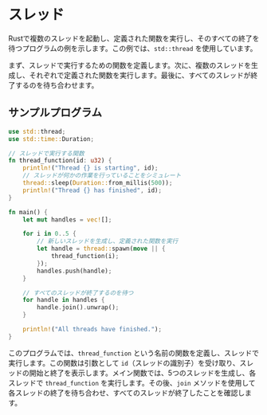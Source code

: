 # スレッド

Rustで複数のスレッドを起動し、定義された関数を実行し、そのすべての終了を待つプログラムの例を示します。この例では、`std::thread` を使用しています。

まず、スレッドで実行するための関数を定義します。次に、複数のスレッドを生成し、それぞれで定義された関数を実行します。最後に、すべてのスレッドが終了するのを待ち合わせます。

## サンプルプログラム

```rust
use std::thread;
use std::time::Duration;

// スレッドで実行する関数
fn thread_function(id: u32) {
    println!("Thread {} is starting", id);
    // スレッドが何かの作業を行っていることをシミュレート
    thread::sleep(Duration::from_millis(500));
    println!("Thread {} has finished", id);
}

fn main() {
    let mut handles = vec![];

    for i in 0..5 {
        // 新しいスレッドを生成し、定義された関数を実行
        let handle = thread::spawn(move || {
            thread_function(i);
        });
        handles.push(handle);
    }

    // すべてのスレッドが終了するのを待つ
    for handle in handles {
        handle.join().unwrap();
    }

    println!("All threads have finished.");
}
```

このプログラムでは、`thread_function` という名前の関数を定義し、スレッドで実行します。この関数は引数として `id`（スレッドの識別子）を受け取り、スレッドの開始と終了を表示します。メイン関数では、5つのスレッドを生成し、各スレッドで `thread_function` を実行します。その後、`join` メソッドを使用して各スレッドの終了を待ち合わせ、すべてのスレッドが終了したことを確認します。

